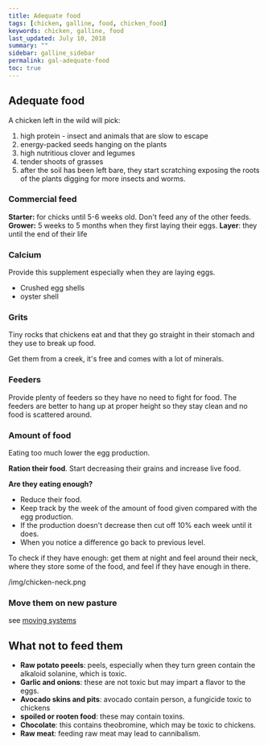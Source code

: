 ```yaml
---
title: Adequate food
tags: [chicken, galline, food, chicken_food]
keywords: chicken, galline, food
last_updated: July 10, 2018
summary: ""
sidebar: galline_sidebar
permalink: gal-adequate-food
toc: true
---
```

## Adequate food
A chicken left in the wild will pick:
1.  high protein - insect and animals that are slow to escape
2.  energy-packed seeds hanging on the plants
2.  high nutritious clover and legumes
3.  tender shoots of grasses
4.  after the soil has been left bare, they start scratching exposing the roots of the plants digging for more insects and worms.

### Commercial feed
**Starter:** for chicks until 5-6 weeks old. Don't feed any of the other feeds.
**Grower:** 5 weeks to 5 months when they first laying their eggs.
**Layer**: they until the end of their life

### Calcium
Provide this supplement especially when they are laying eggs.

- Crushed egg shells
- oyster shell

### Grits
Tiny rocks that chickens eat and that they go straight in their stomach and they use to break up food.

Get them from a creek, it's free and comes with a lot of minerals.

### Feeders
Provide plenty of feeders so they have no need to fight for food.
The feeders are better to hang up at proper height so they stay clean and no food is scattered around.

### Amount of food
Eating too much lower the egg production.

**Ration their food**.
Start decreasing their grains and increase live food.

**Are they eating enough?**
- Reduce their food.
- Keep track by the week of the amount of food given compared with the egg production. 
- If the production doesn't decrease then cut off 10% each week until it does.
- When you notice a difference go back to previous level.

To check if they have enough: get them at night and feel around their neck, where they store some of the food, and feel if they have enough in there.

/img/chicken-neck.png

### Move them on new pasture
see [moving systems](#moving-systems)

## What not to feed them
- **Raw potato peeels**: peels, especially when they turn green contain the alkaloid solanine, which is toxic.
- **Garlic and onions**: these are not toxic but may impart a flavor to the eggs.
- **Avocado skins and pits**: avocado contain person, a fungicide toxic to chickens
- **spoiled or rooten food**: these may contain toxins.
- **Chocolate**: this contains theobromine, which may be toxic to chickens.
- **Raw meat**: feeding raw meat may lead to cannibalism.
